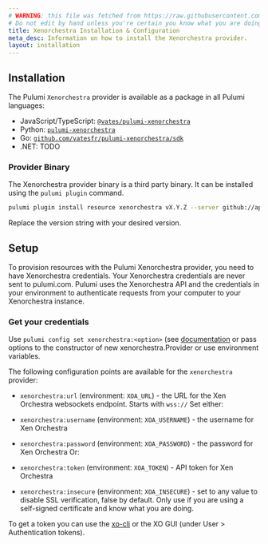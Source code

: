 ```yaml
---
# WARNING: this file was fetched from https://raw.githubusercontent.com/vatesfr/pulumi-xenorchestra/v1.4.0/docs/installation-configuration.md
# Do not edit by hand unless you're certain you know what you are doing!
title: Xenorchestra Installation & Configuration
meta_desc: Information on how to install the Xenorchestra provider.
layout: installation
---
```


## Installation

The Pulumi `Xenorchestra` provider is available as a package in all Pulumi languages:

* JavaScript/TypeScript: [`@vates/pulumi-xenorchestra`](https://www.npmjs.com/package/@vates/pulumi-xenorchestra)
* Python: [`pulumi-xenorchestra`](https://pypi.org/project/pulumi-xenorchestra/)
* Go: [`github.com/vatesfr/pulumi-xenorchestra/sdk`](https://pkg.go.dev/github.com/vatesfr/pulumi-xenorchestra/sdk)
* .NET: TODO

### Provider Binary

The Xenorchestra provider binary is a third party binary. It can be installed using the `pulumi plugin` command.

```bash
pulumi plugin install resource xenorchestra vX.Y.Z --server github://api.github.com/vatesfr/pulumi-xenorchestra
```

Replace the version string with your desired version.

## Setup

To provision resources with the Pulumi Xenorchestra provider, you need to have Xenorchestra credentials.
Your Xenorchestra credentials are never sent to pulumi.com. Pulumi uses the Xenorchestra API and the credentials in your environment to authenticate requests from your computer to your Xenorchestra instance.

### Get your credentials

Use `pulumi config set xenorchestra:<option>` (see [documentation](https://www.pulumi.com/docs/concepts/config/) or pass options to the constructor of new xenorchestra.Provider or use environment variables.

The following configuration points are available for the `xenorchestra` provider:

- `xenorchestra:url` (environment: `XOA_URL`) - the URL for the Xen Orchestra websockets endpoint. Starts with `wss://`
Set either:
- `xenorchestra:username` (environment: `XOA_USERNAME`) - the username for Xen Orchestra
- `xenorchestra:password` (environment: `XOA_PASSWORD`) - the password for Xen Orchestra
Or:
- `xenorchestra:token` (environment: `XOA_TOKEN`) - API token for Xen Orchestra

- `xenorchestra:insecure` (environment: `XOA_INSECURE`) - set to any value to disable SSL verification, false by default. Only use if you are using a self-signed certificate and know what you are doing.


To get a token you can use the [xo-cli](https://docs.xen-orchestra.com/architecture#xo-cli-cli) or the XO GUI (under User > Authentication tokens).

